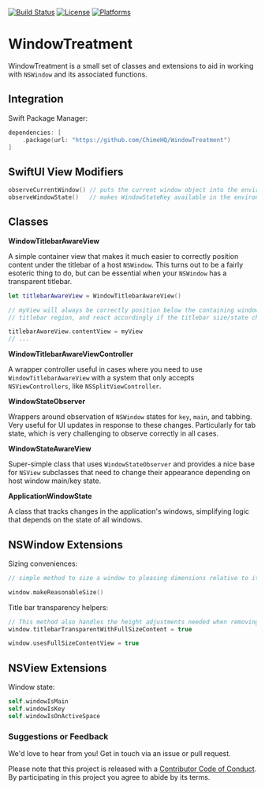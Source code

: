 [![Build Status][build status badge]][build status]
[![License][license badge]][license]
[![Platforms][platforms badge]][platforms]

# WindowTreatment

WindowTreatment is a small set of classes and extensions to aid in working with `NSWindow` and its associated functions.

## Integration

Swift Package Manager:

```swift
dependencies: [
    .package(url: "https://github.com/ChimeHQ/WindowTreatment")
]
```

## SwiftUI View Modifiers

```swift
observeCurrentWindow() // puts the current window object into the environment
observeWindowState()   // makes WindowStateKey available in the environment
```

## Classes

**WindowTitlebarAwareView**

A simple container view that makes it much easier to correctly position content under the titlebar of a host `NSWindow`. This turns out to be a fairly esoteric thing to do, but can be essential when your `NSWindow` has a transparent titlebar.

```swift
let titlebarAwareView = WindowTitlebarAwareView()

// myView will always be correctly position below the containing window's
// titlebar region, and react accordingly if the titlebar size/state changes

titlebarAwareView.contentView = myView
// ...
```

**WindowTitlebarAwareViewController**

A wrapper controller useful in cases where you need to use `WindowTitlebarAwareView` with a system that only accepts `NSViewControllers`, like `NSSplitViewController`.

**WindowStateObserver**

Wrappers around observation of `NSWindow` states for `key`, `main`, and tabbing. Very useful for UI updates in response to these changes. Particularly for tab state, which is very challenging to observe correctly in all cases.

**WindowStateAwareView**

Super-simple class that uses `WindowStateObserver` and provides a nice base for `NSView` subclasses that need to change their appearance depending on host window main/key state.

**ApplicationWindowState**

A class that tracks changes in the application's windows, simplifying logic that depends on the state of all windows.

## NSWindow Extensions

Sizing conveniences:

```swift
// simple method to size a window to pleasing dimensions relative to its screen

window.makeReasonableSize()
```

Title bar transparency helpers:

```swift
// This method also handles the height adjustments needed when removing transparency
window.titlebarTransparentWithFullSizeContent = true

window.usesFullSizeContentView = true
```

## NSView Extensions

Window state:

```swift
self.windowIsMain
self.windowIsKey
self.windowIsOnActiveSpace
```

### Suggestions or Feedback

We'd love to hear from you! Get in touch via an issue or pull request.

Please note that this project is released with a [Contributor Code of Conduct](CODE_OF_CONDUCT.md). By participating in this project you agree to abide by its terms.

[build status]: https://github.com/ChimeHQ/WindowTreatment/actions
[build status badge]: https://github.com/ChimeHQ/WindowTreatment/workflows/CI/badge.svg
[license]: https://opensource.org/licenses/BSD-3-Clause
[license badge]: https://img.shields.io/github/license/ChimeHQ/WindowTreatment
[platforms]: https://swiftpackageindex.com/ChimeHQ/WindowTreatment
[platforms badge]: https://img.shields.io/endpoint?url=https%3A%2F%2Fswiftpackageindex.com%2Fapi%2Fpackages%2FChimeHQ%2FWindowTreatment%2Fbadge%3Ftype%3Dplatforms
